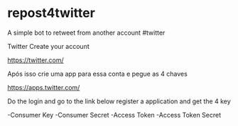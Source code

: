 # repost4twitter
A simple bot to retweet from another account #twitter

Twitter
Create your account

https://twitter.com/

Após isso crie uma app para essa conta e pegue as 4 chaves

https://apps.twitter.com/

Do the login and go to the link below register a application and get the 4 key

-Consumer Key
-Consumer Secret
-Access Token
-Access Token Secret
